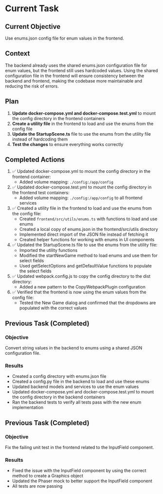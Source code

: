 # Current Task

## Current Objective
Use enums.json config file for enum values in the frontend.

## Context
The backend already uses the shared enums.json configuration file for enum values, but the frontend still uses hardcoded values. Using the shared configuration file in the frontend will ensure consistency between the backend and frontend, making the codebase more maintainable and reducing the risk of errors.

## Plan
1. **Update docker-compose.yml and docker-compose.test.yml** to mount the config directory in the frontend containers
2. **Create a utility file** in the frontend to load and use the enums from the config file
3. **Update the StartupScene.ts** file to use the enums from the utility file instead of hardcoding them
4. **Test the changes** to ensure everything works correctly

## Completed Actions
1. ✅ Updated docker-compose.yml to mount the config directory in the frontend container:
   - Added volume mapping: `./config:/app/config`
2. ✅ Updated docker-compose.test.yml to mount the config directory in the frontend test containers:
   - Added volume mapping: `./config:/app/config` to all frontend services
3. ✅ Created a utility file in the frontend to load and use the enums from the config file:
   - Created `frontend/src/utils/enums.ts` with functions to load and use enums
   - Created a local copy of enums.json in the frontend/src/utils directory
   - Implemented direct import of the JSON file instead of fetching it
   - Created helper functions for working with enums in UI components
4. ✅ Updated the StartupScene.ts file to use the enums from the utility file:
   - Imported the utility functions
   - Modified the startNewGame method to load enums and use them for select fields
   - Used getSelectOptions and getDefaultValue functions to populate the select fields
5. ✅ Updated webpack.config.js to copy the config directory to the dist directory:
   - Added a new pattern to the CopyWebpackPlugin configuration
6. ✅ Verified that the frontend is now using the enum values from the config file:
   - Tested the New Game dialog and confirmed that the dropdowns are populated with the correct values

## Previous Task (Completed)
### Objective
Convert string values in the backend to enums using a shared JSON configuration file.

### Results
- Created a config directory with enums.json file
- Created a config.py file in the backend to load and use these enums
- Updated backend models and services to use the enum values
- Updated docker-compose.yml and docker-compose.test.yml to mount the config directory in the backend containers
- Ran the backend tests to verify all tests pass with the new enum implementation

## Previous Task (Completed)
### Objective
Fix the failing unit test in the frontend related to the InputField component.

### Results
- Fixed the issue with the InputField component by using the correct method to create a Graphics object
- Updated the Phaser mock to better support the InputField component
- All tests are now passing
